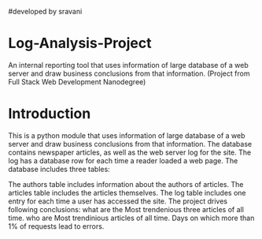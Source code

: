 #developed by sravani
# Log-Analysis-Project
An internal reporting tool that uses information of large database of a web server and draw business conclusions from that information. (Project from Full Stack Web Development Nanodegree)

# Introduction
This is a python module that uses information of large database of a web server and draw business conclusions from that information. The database contains newspaper articles, as well as the web server log for the site. The log has a database row for each time a reader loaded a web page. The database includes three tables:

The authors table includes information about the authors of articles.
The articles table includes the articles themselves.
The log table includes one entry for each time a user has accessed the site.
The project drives following conclusions:
what are the Most trendenious three articles of all time.
who are Most trendinious articles of all time.
Days on which more than 1% of requests lead to errors.
